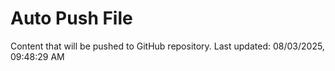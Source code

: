# Auto Push File

Content that will be pushed to GitHub repository.
Last updated: 08/03/2025, 09:48:29 AM